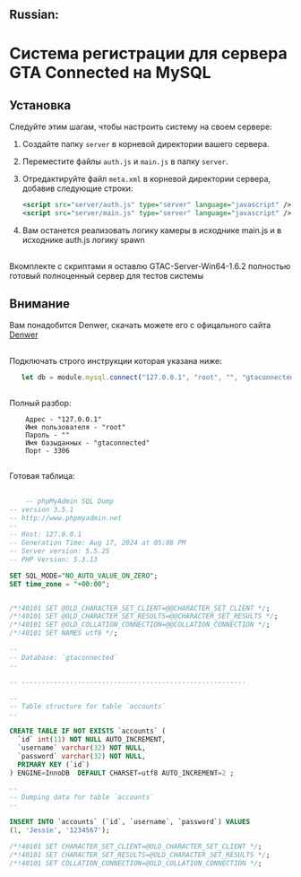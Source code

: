 ## Russian:

# Система регистрации для сервера GTA Connected на MySQL

## Установка

Следуйте этим шагам, чтобы настроить систему на своем сервере:

1. Создайте папку `server` в корневой директории вашего сервера.

2. Переместите файлы `auth.js` и `main.js` в папку `server`.

3. Отредактируйте файл `meta.xml` в корневой директории сервера, добавив следующие строки:

   ```xml
   <script src="server/auth.js" type="server" language="javascript" />
   <script src="server/main.js" type="server" language="javascript" />

4. Вам останется реализовать логику камеры в исходнике main.js и в исходнике auth.js логику spawn
##
Вкомплекте с скриптами я оставлю GTAC-Server-Win64-1.6.2 полностью готовый полноценный сервер для тестов системы

## Внимание 
Вам понадобится Denwer, скачать можете его с офицального сайта [Denwer](http://www.denwer.ru/)
##
Подключать строго инструкции которая указана ниже:
 ```javascript
    let db = module.mysql.connect("127.0.0.1", "root", "", "gtaconnected", 3306);
```
##
Полный разбор:
```Text
    Адрес - "127.0.0.1"
    Имя пользователя - "root"
    Пароль - ""
    Имя базыданных - "gtaconnected"
    Порт - 3306
```
##

Готовая таблица:
##
```sql
    -- phpMyAdmin SQL Dump
-- version 3.5.1
-- http://www.phpmyadmin.net
--
-- Host: 127.0.0.1
-- Generation Time: Aug 17, 2024 at 05:08 PM
-- Server version: 5.5.25
-- PHP Version: 5.3.13

SET SQL_MODE="NO_AUTO_VALUE_ON_ZERO";
SET time_zone = "+00:00";


/*!40101 SET @OLD_CHARACTER_SET_CLIENT=@@CHARACTER_SET_CLIENT */;
/*!40101 SET @OLD_CHARACTER_SET_RESULTS=@@CHARACTER_SET_RESULTS */;
/*!40101 SET @OLD_COLLATION_CONNECTION=@@COLLATION_CONNECTION */;
/*!40101 SET NAMES utf8 */;

--
-- Database: `gtaconnected`
--

-- --------------------------------------------------------

--
-- Table structure for table `accounts`
--

CREATE TABLE IF NOT EXISTS `accounts` (
  `id` int(11) NOT NULL AUTO_INCREMENT,
  `username` varchar(32) NOT NULL,
  `password` varchar(32) NOT NULL,
  PRIMARY KEY (`id`)
) ENGINE=InnoDB  DEFAULT CHARSET=utf8 AUTO_INCREMENT=2 ;

--
-- Dumping data for table `accounts`
--

INSERT INTO `accounts` (`id`, `username`, `password`) VALUES
(1, 'Jessie', '1234567');

/*!40101 SET CHARACTER_SET_CLIENT=@OLD_CHARACTER_SET_CLIENT */;
/*!40101 SET CHARACTER_SET_RESULTS=@OLD_CHARACTER_SET_RESULTS */;
/*!40101 SET COLLATION_CONNECTION=@OLD_COLLATION_CONNECTION */;
```
##
